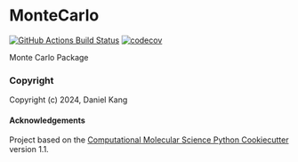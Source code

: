 MonteCarlo
==============================
[//]: # (Badges)
[![GitHub Actions Build Status](https://github.com/dyk6704/montecarlo/workflows/CI/badge.svg)](https://github.com/dyk6704/montecarlo/actions?query=workflow%3ACI)
[![codecov](https://codecov.io/gh/dyk6704/MonteCarlo/branch/main/graph/badge.svg)](https://codecov.io/gh/dyk6704/MonteCarlo/branch/main)


Monte Carlo Package

### Copyright

Copyright (c) 2024, Daniel Kang


#### Acknowledgements
 
Project based on the 
[Computational Molecular Science Python Cookiecutter](https://github.com/molssi/cookiecutter-cms) version 1.1.
